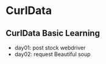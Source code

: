 # CurlData
CurlData Basic Learning
---
* day01: post stock webdriver
* day02: request Beautiful soup
